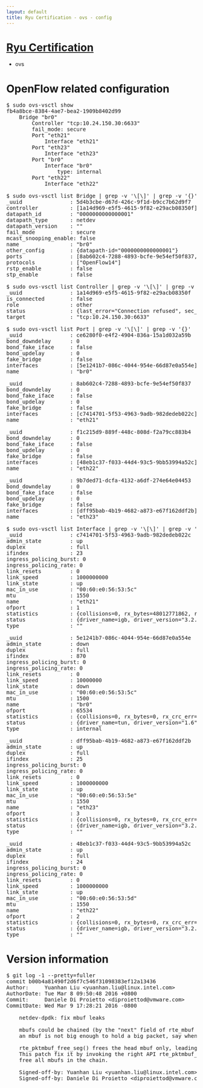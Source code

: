 ```yaml
---
layout: default
title: Ryu Certification - ovs - config
---
```

# [Ryu Certification](http://osrg.github.io/ryu/certification.html)
* ovs 

# OpenFlow related configuration
<pre>
$ sudo ovs-vsctl show
fb4a8bce-8384-4ae7-bea2-1909b8402d99
    Bridge "br0"
        Controller "tcp:10.24.150.30:6633"
        fail_mode: secure
        Port "eth21"
            Interface "eth21"
        Port "eth23"
            Interface "eth23"
        Port "br0"
            Interface "br0"
                type: internal
        Port "eth22"
            Interface "eth22"

$ sudo ovs-vsctl list Bridge | grep -v '\[\]' | grep -v '{}'
_uuid               : 5d4b3cbe-d67d-426c-9f1d-b9cc7b62d9f7
controller          : [1a14d969-e5f5-4615-9f82-e29acb08350f]
datapath_id         : "0000000000000001"
datapath_type       : netdev
datapath_version    : "<built-in>"
fail_mode           : secure
mcast_snooping_enable: false
name                : "br0"
other_config        : {datapath-id="0000000000000001"}
ports               : [8ab602c4-7288-4893-bcfe-9e54ef50f837, 9b7ded71-dcfa-4132-a6df-274e64e04453, ce6280f0-e4f2-4904-836a-15a1d032a59b, f1c215d9-889f-448c-808d-f2a79cc883b4]
protocols           : ["OpenFlow14"]
rstp_enable         : false
stp_enable          : false

$ sudo ovs-vsctl list Controller | grep -v '\[\]' | grep -v '{}'
_uuid               : 1a14d969-e5f5-4615-9f82-e29acb08350f
is_connected        : false
role                : other
status              : {last_error="Connection refused", sec_since_connect="17", sec_since_disconnect="3", state=BACKOFF}
target              : "tcp:10.24.150.30:6633"

$ sudo ovs-vsctl list Port | grep -v '\[\]' | grep -v '{}'
_uuid               : ce6280f0-e4f2-4904-836a-15a1d032a59b
bond_downdelay      : 0
bond_fake_iface     : false
bond_updelay        : 0
fake_bridge         : false
interfaces          : [5e1241b7-086c-4044-954e-66d87e0a554e]
name                : "br0"

_uuid               : 8ab602c4-7288-4893-bcfe-9e54ef50f837
bond_downdelay      : 0
bond_fake_iface     : false
bond_updelay        : 0
fake_bridge         : false
interfaces          : [c7414701-5f53-4963-9adb-982dedeb022c]
name                : "eth21"

_uuid               : f1c215d9-889f-448c-808d-f2a79cc883b4
bond_downdelay      : 0
bond_fake_iface     : false
bond_updelay        : 0
fake_bridge         : false
interfaces          : [48eb1c37-f033-44d4-93c5-9bb53994a52c]
name                : "eth22"

_uuid               : 9b7ded71-dcfa-4132-a6df-274e64e04453
bond_downdelay      : 0
bond_fake_iface     : false
bond_updelay        : 0
fake_bridge         : false
interfaces          : [dff95bab-4b19-4682-a873-e67f162ddf2b]
name                : "eth23"

$ sudo ovs-vsctl list Interface | grep -v '\[\]' | grep -v '{}'
_uuid               : c7414701-5f53-4963-9adb-982dedeb022c
admin_state         : up
duplex              : full
ifindex             : 23
ingress_policing_burst: 0
ingress_policing_rate: 0
link_resets         : 0
link_speed          : 1000000000
link_state          : up
mac_in_use          : "00:60:e0:56:53:5c"
mtu                 : 1550
name                : "eth21"
ofport              : 1
statistics          : {collisions=0, rx_bytes=48012771862, rx_crc_err=0, rx_dropped=0, rx_errors=0, rx_frame_err=0, rx_over_err=0, rx_packets=32089810, tx_bytes=0, tx_dropped=0, tx_errors=0, tx_packets=0}
status              : {driver_name=igb, driver_version="3.2.10-k", firmware_version="2.10-9"}
type                : ""

_uuid               : 5e1241b7-086c-4044-954e-66d87e0a554e
admin_state         : down
duplex              : full
ifindex             : 870
ingress_policing_burst: 0
ingress_policing_rate: 0
link_resets         : 0
link_speed          : 10000000
link_state          : down
mac_in_use          : "00:60:e0:56:53:5c"
mtu                 : 1500
name                : "br0"
ofport              : 65534
statistics          : {collisions=0, rx_bytes=0, rx_crc_err=0, rx_dropped=0, rx_errors=0, rx_frame_err=0, rx_over_err=0, rx_packets=0, tx_bytes=0, tx_dropped=0, tx_errors=0, tx_packets=0}
status              : {driver_name=tun, driver_version="1.6", firmware_version="N/A"}
type                : internal

_uuid               : dff95bab-4b19-4682-a873-e67f162ddf2b
admin_state         : up
duplex              : full
ifindex             : 25
ingress_policing_burst: 0
ingress_policing_rate: 0
link_resets         : 0
link_speed          : 1000000000
link_state          : up
mac_in_use          : "00:60:e0:56:53:5e"
mtu                 : 1550
name                : "eth23"
ofport              : 3
statistics          : {collisions=0, rx_bytes=0, rx_crc_err=0, rx_dropped=0, rx_errors=0, rx_frame_err=0, rx_over_err=0, rx_packets=0, tx_bytes=10678669500, tx_dropped=0, tx_errors=0, tx_packets=7119113}
status              : {driver_name=igb, driver_version="3.2.10-k", firmware_version="2.10-9"}
type                : ""

_uuid               : 48eb1c37-f033-44d4-93c5-9bb53994a52c
admin_state         : up
duplex              : full
ifindex             : 24
ingress_policing_burst: 0
ingress_policing_rate: 0
link_resets         : 0
link_speed          : 1000000000
link_state          : up
mac_in_use          : "00:60:e0:56:53:5d"
mtu                 : 1550
name                : "eth22"
ofport              : 2
statistics          : {collisions=0, rx_bytes=0, rx_crc_err=0, rx_dropped=0, rx_errors=0, rx_frame_err=0, rx_over_err=0, rx_packets=0, tx_bytes=31805463964, tx_dropped=0, tx_errors=0, tx_packets=21241258}
status              : {driver_name=igb, driver_version="3.2.10-k", firmware_version="2.10-9"}
type                : ""
</pre>

# Version information
<pre>
$ git log -1 --pretty=fuller
commit b00b4a81490f2d6f7c546f31098383ef12a13436
Author:     Yuanhan Liu &lt;yuanhan.liu@linux.intel.com&gt;
AuthorDate: Tue Mar 8 09:50:48 2016 +0800
Commit:     Daniele Di Proietto &lt;diproiettod@vmware.com&gt;
CommitDate: Wed Mar 9 17:28:21 2016 -0800

    netdev-dpdk: fix mbuf leaks
    
    mbufs could be chained &#40;by the &quot;next&quot; field of rte_mbuf struct&#41;, when
    an mbuf is not big enough to hold a big packet, say when TSO is enabled.
    
    rte_pktmbuf_free_seg&#40;&#41; frees the head mbuf only, leading mbuf leaks.
    This patch fix it by invoking the right API rte_pktmbuf_free&#40;&#41;, to
    free all mbufs in the chain.
    
    Signed-off-by: Yuanhan Liu &lt;yuanhan.liu@linux.intel.com&gt;
    Signed-off-by: Daniele Di Proietto &lt;diproiettod@vmware.com&gt;
</pre>

